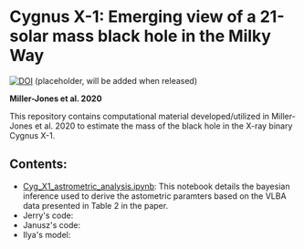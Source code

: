 # Cygnus X-1: Emerging view of a 21-solar mass black hole in the Milky Way

[![DOI](https://zenodo.org/badge/DOI/10.5281/zenodo.1252036.svg)](https://doi.org/10.5281/zenodo.1252036) 
(placeholder, will be added when released)

**Miller-Jones et al. 2020**

This repository contains computational material developed/utilized in Miller-Jones et al. 2020 to estimate the mass of the black hole in the X-ray binary Cygnus X-1. 

## Contents:
- [Cyg_X1_astrometric_analysis.ipynb](https://github.com/bersavosh/Cygx1_JMJ2020/blob/master/Cyg_X1_astrometric_analysis.ipynb): This notebook details the bayesian inference used to derive the astometric paramters based on the VLBA data presented in Table 2 in the paper.
- Jerry's code:
- Janusz's code:
- Ilya's model:
